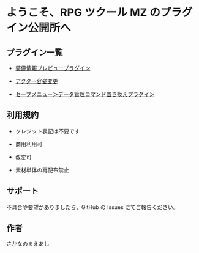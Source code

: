 # ようこそ、RPG ツクール MZ のプラグイン公開所へ

## プラグイン一覧

-   [装備情報プレビュープラグイン](https://github.com/fishs075/MZ/blob/main/README/SKM_EquipinfoWindow.md)

-   [アクター容姿変更](https://github.com/fishs075/MZ/blob/main/README/SKM_ChangeActorImageSystem.md)

-   [セーブメニュー＞データ管理コマンド置き換えプラグイン](https://github.com/fishs075/MZ/blob/main/README/SKM_savemenuEX.md)

## 利用規約

-   クレジット表記は不要です
-   商用利用可
-   改変可

-   素材単体の再配布禁止

## サポート

不具合や要望がありましたら、GitHub の Issues にてご報告ください。

## 作者

さかなのまえあし

